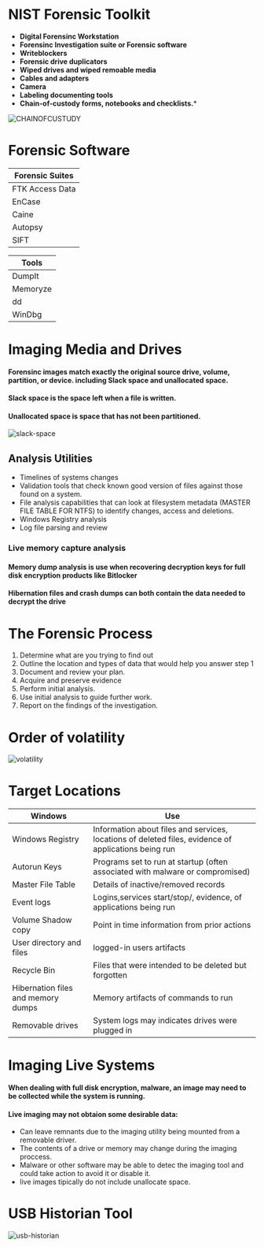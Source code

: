 # NIST Forensic Toolkit

- **Digital Forensinc Workstation**
- **Forensinc Investigation suite or Forensic software**
- **Writeblockers**
- **Forensic drive duplicators**
- **Wiped drives and wiped remoable media**
- **Cables and adapters**
- **Camera**
- **Labeling documenting tools**
- **Chain-of-custody forms, notebooks and checklists.***

![CHAINOFCUSTUDY](https://i1.wp.com/www.andreafortuna.org/wp-content/uploads/2018/04/ChainOfCustody.jpg?w=678&ssl=1)

# Forensic Software
|Forensic Suites|
|---------------|
|FTK Access Data|
|EnCase|
|Caine|
|Autopsy|
|SIFT|

|Tools|
|-----|
|DumpIt|
|Memoryze|
|dd|
|WinDbg|

# Imaging Media and Drives
#### Forensinc images match exactly the original source drive, volume, partition, or device. including Slack space and unallocated space.
#### Slack space is the space left when a file is written.
#### Unallocated space is space that has not been partitioned.
![slack-space](https://itknowledgeexchange.techtarget.com/overheard/files/2016/07/slack-space.png)

## Analysis Utilities
- Timelines of systems changes
- Validation tools that check known good version of files against those found on a system.
- File analysis capabilities that can look at filesystem metadata (MASTER FILE TABLE FOR NTFS) to identify changes, access and deletions.
- Windows Registry analysis
- Log file parsing and review

### Live memory capture analysis
#### Memory dump analysis is use when recovering decryption keys for full disk encryption products like Bitlocker
#### Hibernation files and crash dumps can both contain the data needed to decrypt the drive

# The Forensic Process
1. Determine what are you trying to find out
2. Outline the location and types of data that would help you answer step 1
3. Document and review your plan.
4. Acquire and preserve evidence
5. Perform initial analysis.
6. Use initial analysis to guide further work.
7. Report on the findings of the investigation.

# Order of volatility
![volatility](https://getcertifiedgetahead-1165.kxcdn.com/wp-content/uploads/2016/08/OrderOfVolatility2.png)

# Target Locations

|Windows|Use|
|-------|---|
|Windows Registry| Information about files and services, locations of deleted files, evidence of applications being run|
|Autorun Keys| Programs set to run at startup (often associated with malware or compromised)|
|Master File Table| Details of inactive/removed records|
|Event logs| Logins,services start/stop/, evidence, of applications being run|
|Volume Shadow copy| Point in time information from prior actions|
|User directory and files| logged-in users artifacts|
|Recycle Bin| Files that were intended to be deleted but forgotten|
|Hibernation files and memory dumps| Memory artifacts of commands to run|
|Removable drives| System logs may indicates drives were plugged in|

# Imaging Live Systems
#### When dealing with  full disk encryption, malware, an image may need to be collected while the system is running.
#### Live imaging may not obtaion some desirable data:
- Can leave remnants due to the imaging utility being mounted from a removable driver.
- The contents of a drive or memory may change during the imaging proccess.
- Malware or other software may be able to detec the imaging tool and could take action to avoid it or disable it.
- live images tipically do not include unallocate space.

# USB Historian Tool
![usb-historian](https://4discovery.com/wp-content/uploads/2018/10/usb_ss_03.png)


